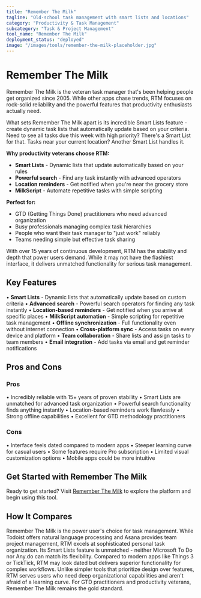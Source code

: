 ```yaml
---
title: "Remember The Milk"
tagline: "Old-school task management with smart lists and locations"
category: "Productivity & Task Management"
subcategory: "Task & Project Management"
tool_name: "Remember The Milk"
deployment_status: "deployed"
image: "/images/tools/remember-the-milk-placeholder.jpg"
---
```


# Remember The Milk

Remember The Milk is the veteran task manager that's been helping people get organized since 2005. While other apps chase trends, RTM focuses on rock-solid reliability and the powerful features that productivity enthusiasts actually need.

What sets Remember The Milk apart is its incredible Smart Lists feature - create dynamic task lists that automatically update based on your criteria. Need to see all tasks due this week with high priority? There's a Smart List for that. Tasks near your current location? Another Smart List handles it.

**Why productivity veterans choose RTM:**
- **Smart Lists** - Dynamic lists that update automatically based on your rules
- **Powerful search** - Find any task instantly with advanced operators
- **Location reminders** - Get notified when you're near the grocery store
- **MilkScript** - Automate repetitive tasks with simple scripting

**Perfect for:**
- GTD (Getting Things Done) practitioners who need advanced organization
- Busy professionals managing complex task hierarchies
- People who want their task manager to "just work" reliably
- Teams needing simple but effective task sharing

With over 15 years of continuous development, RTM has the stability and depth that power users demand. While it may not have the flashiest interface, it delivers unmatched functionality for serious task management.

## Key Features

• **Smart Lists** - Dynamic lists that automatically update based on custom criteria
• **Advanced search** - Powerful search operators for finding any task instantly
• **Location-based reminders** - Get notified when you arrive at specific places
• **MilkScript automation** - Simple scripting for repetitive task management
• **Offline synchronization** - Full functionality even without internet connection
• **Cross-platform sync** - Access tasks on every device and platform
• **Team collaboration** - Share lists and assign tasks to team members
• **Email integration** - Add tasks via email and get reminder notifications

## Pros and Cons

### Pros
• Incredibly reliable with 15+ years of proven stability
• Smart Lists are unmatched for advanced task organization
• Powerful search functionality finds anything instantly
• Location-based reminders work flawlessly
• Strong offline capabilities
• Excellent for GTD methodology practitioners

### Cons
• Interface feels dated compared to modern apps
• Steeper learning curve for casual users
• Some features require Pro subscription
• Limited visual customization options
• Mobile apps could be more intuitive

## Get Started with Remember The Milk

Ready to get started? Visit [Remember The Milk](https://www.rememberthemilk.com) to explore the platform and begin using this tool.

## How It Compares

Remember The Milk is the power user's choice for task management. While Todoist offers natural language processing and Asana provides team project management, RTM excels at sophisticated personal task organization. Its Smart Lists feature is unmatched - neither Microsoft To Do nor Any.do can match its flexibility. Compared to modern apps like Things 3 or TickTick, RTM may look dated but delivers superior functionality for complex workflows. Unlike simpler tools that prioritize design over features, RTM serves users who need deep organizational capabilities and aren't afraid of a learning curve. For GTD practitioners and productivity veterans, Remember The Milk remains the gold standard.